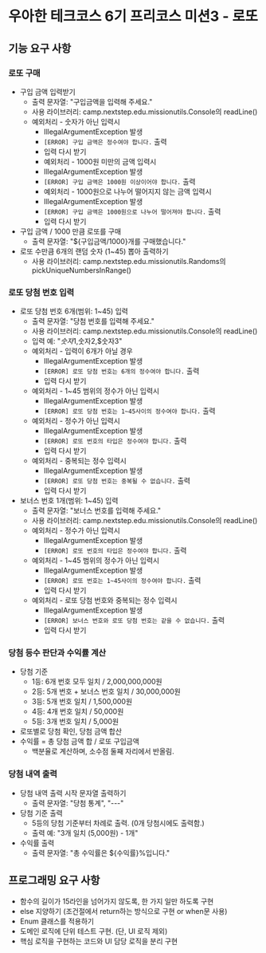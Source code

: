 # 우아한 테크코스 6기 프리코스 미션3 - 로또

## 기능 요구 사항

### 로또 구매
- 구입 금액 입력받기
  - 출력 문자열: "구입금액을 입력해 주세요."
  - 사용 라이브러리: camp.nextstep.edu.missionutils.Console의 readLine()
  - 예외처리 - 숫자가 아닌 입력시 
    - IllegalArgumentException 발생
    - `[ERROR] 구입 금액은 정수여야 합니다.` 출력
    - 입력 다시 받기
    - 예외처리 - 1000원 미만의 금액 입력시
    - IllegalArgumentException 발생
    - `[ERROR] 구입 금액은 1000원 이상이어야 합니다.` 출력
    - 예외처리 - 1000원으로 나누어 떨어지지 않는 금액 입력시
    - IllegalArgumentException 발생
    - `[ERROR] 구입 금액은 1000원으로 나누어 떨어져야 합니다.` 출력
    - 입력 다시 받기
- 구입 금액 / 1000 만큼 로또를 구매
  - 출력 문자열: "${구입금액/1000}개를 구매했습니다."
- 로또 수만큼 6개의 랜덤 숫자 (1~45) 뽑아 출력하기
  - 사용 라이브러리: camp.nextstep.edu.missionutils.Randoms의 pickUniqueNumbersInRange()

### 로또 당첨 번호 입력
- 로또 당첨 번호 6개(범위: 1~45) 입력
  - 출력 문자열: "당첨 번호를 입력해 주세요."
  - 사용 라이브러리: camp.nextstep.edu.missionutils.Console의 readLine()
  - 입력 예: "$숫자1,$숫자2,$숫자3"
  - 예외처리 - 입력이 6개가 아닐 경우
    - IllegalArgumentException 발생
    - `[ERROR] 로또 당첨 번호는 6개의 정수여야 합니다.` 출력
    - 입력 다시 받기
  - 예외처리 - 1~45 범위의 정수가 아닌 입력시
    - IllegalArgumentException 발생
    - `[ERROR] 로또 당첨 번호는 1~45사이의 정수여야 합니다.` 출력
  - 예외처리 - 정수가 아닌 입력시
    - IllegalArgumentException 발생
    - `[ERROR] 로또 번호의 타입은 정수여야 합니다.` 출력
    - 입력 다시 받기
  - 예외처리 - 중복되는 정수 입력시
    - IllegalArgumentException 발생
    - `[ERROR] 로또 당첨 번호는 중복될 수 없습니다.` 출력
    - 입력 다시 받기
- 보너스 번호 1개(범위: 1~45) 입력
  - 출력 문자열: "보너스 번호를 입력해 주세요."
  - 사용 라이브러리: camp.nextstep.edu.missionutils.Console의 readLine()
  - 예외처리 - 정수가 아닌 입력시
    - IllegalArgumentException 발생
    - `[ERROR] 로또 번호의 타입은 정수여야 합니다.` 출력
  - 예외처리 - 1~45 범위의 정수가 아닌 입력시
    - IllegalArgumentException 발생
    - `[ERROR] 로또 번호는 1~45사이의 정수여야 합니다.` 출력
    - 입력 다시 받기
  - 예외처리 - 로또 당첨 번호와 중복되는 정수 입력시
    - IllegalArgumentException 발생
    - `[ERROR] 보너스 번호와 로또 당첨 번호는 같을 수 없습니다.` 출력
    - 입력 다시 받기

### 당첨 등수 판단과 수익률 계산
- 당첨 기준
  - 1등: 6개 번호 모두 일치 / 2,000,000,000원
  - 2등: 5개 번호 + 보너스 번호 일치 / 30,000,000원
  - 3등: 5개 번호 일치 / 1,500,000원
  - 4등: 4개 번호 일치 / 50,000원
  - 5등: 3개 번호 일치 / 5,000원
- 로또별로 당첨 확인, 당첨 금액 합산
- 수익률 = 총 당첨 금액 합 / 로또 구입금액
  - 백분율로 계산하며, 소수점 둘째 자리에서 반올림.

### 당첨 내역 출력
- 당첨 내역 출력 시작 문자열 출력하기
  - 출력 문자열: "당첨 통계", "---"
- 당첨 기준 출력
  - 5등의 당첨 기준부터 차례로 출력. (0개 당첨시에도 출력함.)
  - 출력 예: "3개 일치 (5,000원) - 1개"
- 수익률 출력
  - 출력 문자열: "총 수익률은 ${수익률}%입니다."

## 프로그래밍 요구 사항
- 함수의 길이가 15라인을 넘어가지 않도록, 한 가지 일만 하도록 구현
- else 지양하기 (조건절에서 return하는 방식으로 구현 or when문 사용)
- Enum 클래스를 적용하기
- 도메인 로직에 단위 테스트 구현. (단, UI 로직 제외)
- 핵심 로직을 구현하는 코드와 UI 담당 로직을 분리 구현